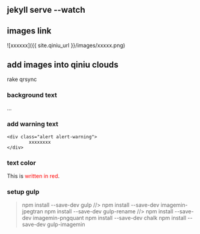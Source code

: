 ## jekyll serve --watch

## images link
![xxxxxx]({{ site.qiniu_url }}/images/xxxxx.png)

## add images into qiniu clouds
rake qrsync

### background text
<p class="bg-primary">... </p>

### add warning text
```
<div class="alert alert-warning">
		xxxxxxxx
</div>
```

### text color
This is <span style="color: red">written in
red</span>.

### setup gulp

> npm install --save-dev gulp
//> npm install --save-dev imagemin-jpegtran
> npm install --save-dev gulp-rename
//> npm install --save-dev imagemin-pngquant
> npm install --save-dev chalk
> npm install --save-dev gulp-imagemin